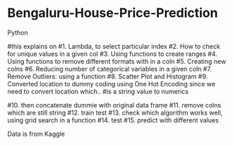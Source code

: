 # Bengaluru-House-Price-Prediction
Python

#this explains on
#1. Lambda, to select particular index
#2. How to check for unique values in a given col
#3. Using functions to create ranges
#4. Using functions to remove different formats with in a coln
#5. Creating new colns
#6. Reducing number of categorical variables in a given coln
#7. Remove Outliers: using a function
#8. Scatter Plot and Histogram
#9. Converted location to dummy coding using One Hot Encoding since we need to convert location which..
    #is a string value to numerics
    
#10. then concatenate dummie with original data frame
#11. remove colns which are still string
#12. train test
#13. check which algorithm works well, using grid search in a function
#14. test 
#15. predict with different values 

Data is from Kaggle
